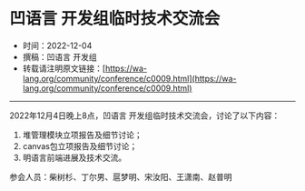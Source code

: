 # 凹语言 开发组临时技术交流会

- 时间：2022-12-04
- 撰稿：凹语言 开发组
- 转载请注明原文链接：[https://wa-lang.org/community/conference/c0009.html](https://wa-lang.org/community/conference/c0009.html)

---

2022年12月4日晚上8点，凹语言 开发组临时技术交流会，讨论了以下内容：

1. 堆管理模块立项报告及细节讨论；
1. canvas包立项报告及细节讨论；
1. 明语言前端进展及技术交流。

参会人员：柴树杉、丁尔男、扈梦明、宋汝阳、王潇南、赵普明